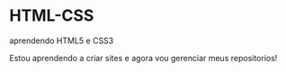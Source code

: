 # HTML-CSS
aprendendo HTML5 e CSS3

Estou aprendendo a criar sites e agora vou gerenciar meus repositorios!